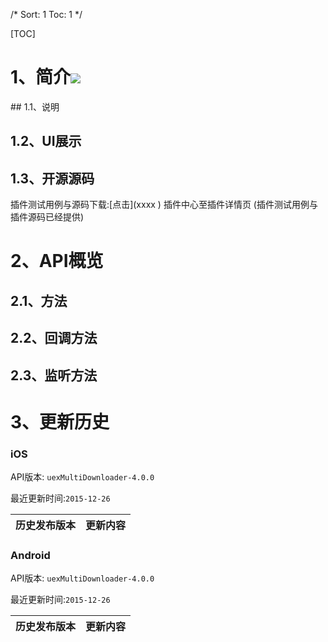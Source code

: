 /*
Sort: 1
Toc: 1
*/

[TOC]
# 1、简介[![](http://appcan-download.oss-cn-beijing.aliyuncs.com/%E5%85%AC%E6%B5%8B%2Fgf.png)]()<ignore>
## 1.1、说明<ignore>

## 1.2、UI展示<ignore>

## 1.3、开源源码<ignore>
插件测试用例与源码下载:[点击](xxxx ) 插件中心至插件详情页 (插件测试用例与插件源码已经提供)

# 2、API概览<ignore>

## 2.1、方法<ignore>

## 2.2、回调方法<ignore>

## 2.3、监听方法<ignore>

# 3、更新历史<ignore>

### iOS<ignore>

API版本: `uexMultiDownloader-4.0.0`

最近更新时间:`2015-12-26`

| 历史发布版本 | 更新内容 |
| ----- | ----- |

### Android<ignore>

API版本: `uexMultiDownloader-4.0.0`

最近更新时间:`2015-12-26`

| 历史发布版本 | 更新内容 |
| ----- | ----- |
